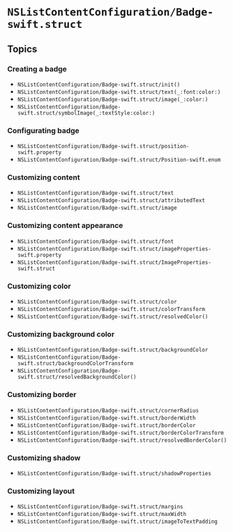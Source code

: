 # ``NSListContentConfiguration/Badge-swift.struct``

## Topics

### Creating a badge

- ``NSListContentConfiguration/Badge-swift.struct/init()``
- ``NSListContentConfiguration/Badge-swift.struct/text(_:font:color:)``
- ``NSListContentConfiguration/Badge-swift.struct/image(_:color:)``
- ``NSListContentConfiguration/Badge-swift.struct/symbolImage(_:textStyle:color:)``

### Configurating badge

- ``NSListContentConfiguration/Badge-swift.struct/position-swift.property``
- ``NSListContentConfiguration/Badge-swift.struct/Position-swift.enum``

### Customizing content

- ``NSListContentConfiguration/Badge-swift.struct/text``
- ``NSListContentConfiguration/Badge-swift.struct/attributedText``
- ``NSListContentConfiguration/Badge-swift.struct/image``

### Customizing content appearance

- ``NSListContentConfiguration/Badge-swift.struct/font``
- ``NSListContentConfiguration/Badge-swift.struct/imageProperties-swift.property``
- ``NSListContentConfiguration/Badge-swift.struct/ImageProperties-swift.struct``

### Customizing color

- ``NSListContentConfiguration/Badge-swift.struct/color``
- ``NSListContentConfiguration/Badge-swift.struct/colorTransform``
- ``NSListContentConfiguration/Badge-swift.struct/resolvedColor()``

### Customizing background color

- ``NSListContentConfiguration/Badge-swift.struct/backgroundColor``
- ``NSListContentConfiguration/Badge-swift.struct/backgroundColorTransform``
- ``NSListContentConfiguration/Badge-swift.struct/resolvedBackgroundColor()``

### Customizing border

- ``NSListContentConfiguration/Badge-swift.struct/cornerRadius``
- ``NSListContentConfiguration/Badge-swift.struct/borderWidth``
- ``NSListContentConfiguration/Badge-swift.struct/borderColor``
- ``NSListContentConfiguration/Badge-swift.struct/borderColorTransform``
- ``NSListContentConfiguration/Badge-swift.struct/resolvedBorderColor()``


### Customizing shadow

- ``NSListContentConfiguration/Badge-swift.struct/shadowProperties``


### Customizing layout

- ``NSListContentConfiguration/Badge-swift.struct/margins``
- ``NSListContentConfiguration/Badge-swift.struct/maxWidth``
- ``NSListContentConfiguration/Badge-swift.struct/imageToTextPadding``
